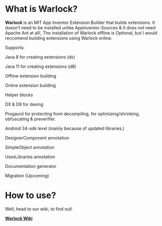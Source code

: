 # What is Warlock?

**Warlock** is an MIT App Inventor Extension Builder that builds extensions. It doesn't need to be installed unlike Appinventor-Sources & It does not need Apache Ant at all!, The installation of Warlock offline is Optional, but I would reccomend building extensions using Warlock online.

Supports:

Java 8 for creating extensions (dx)

Java 11 for creating extensions (d8)

Offline extension building

Online extension building

Helper blocks

DX & D8 for dexing

Progaurd for protecting from decompiling, for optimizing/shrinking, obfuscating & preverifier.

Android 34-sdk level (mainly because of updated libraries.)

DesignerComponent annotation

SimpleObject annotation

UsesLibraries annotation

Documentation generator

Migration (Upcoming)

# How to use?

Well, head to our wiki, to find out!

<a href="https://github.com/philippinedeveloper/WarlockExtensionCompiler/wiki"><b>Warlock Wiki</b></a>
